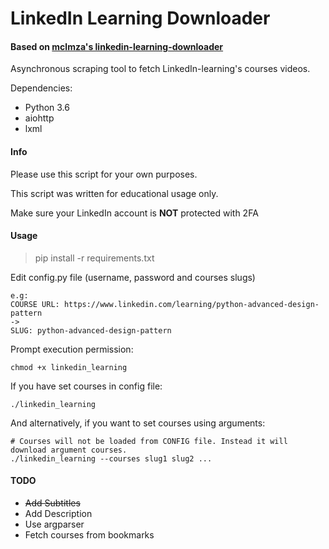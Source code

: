 # LinkedIn Learning Downloader

#### Based on [mclmza's linkedin-learning-downloader](https://github.com/mclmza/linkedin-learning-downloader)

Asynchronous scraping tool to fetch LinkedIn-learning's courses videos.

Dependencies:
- Python 3.6
- aiohttp
- lxml

#### Info

Please use this script for your own purposes.

This script was written for educational usage only.

Make sure your LinkedIn account is **NOT** protected with 2FA

#### Usage
> pip install -r requirements.txt

Edit config.py file (username, password and courses slugs)  

```Course's slug can be obtained using its url
e.g:
COURSE URL: https://www.linkedin.com/learning/python-advanced-design-pattern
->
SLUG: python-advanced-design-pattern
```

Prompt execution permission:

```
chmod +x linkedin_learning
```

If you have set courses in config file:

```
./linkedin_learning
```

And alternatively, if you want to set courses using arguments:

```
# Courses will not be loaded from CONFIG file. Instead it will download argument courses.
./linkedin_learning --courses slug1 slug2 ...
```


#### TODO

 - ~~Add Subtitles~~
 - Add Description
 - Use argparser
 - Fetch courses from bookmarks

